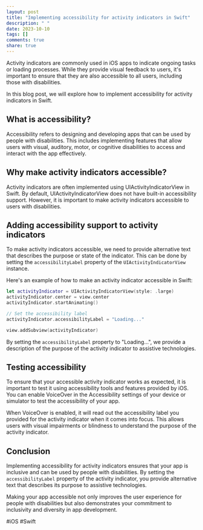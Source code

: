 ```yaml
---
layout: post
title: "Implementing accessibility for activity indicators in Swift"
description: " "
date: 2023-10-10
tags: []
comments: true
share: true
---
```


Activity indicators are commonly used in iOS apps to indicate ongoing tasks or loading processes. While they provide visual feedback to users, it's important to ensure that they are also accessible to all users, including those with disabilities.

In this blog post, we will explore how to implement accessibility for activity indicators in Swift.

## What is accessibility?

Accessibility refers to designing and developing apps that can be used by people with disabilities. This includes implementing features that allow users with visual, auditory, motor, or cognitive disabilities to access and interact with the app effectively.

## Why make activity indicators accessible?

Activity indicators are often implemented using UIActivityIndicatorView in Swift. By default, UIActivityIndicatorView does not have built-in accessibility support. However, it is important to make activity indicators accessible to users with disabilities.

## Adding accessibility support to activity indicators

To make activity indicators accessible, we need to provide alternative text that describes the purpose or state of the indicator. This can be done by setting the `accessibilityLabel` property of the `UIActivityIndicatorView` instance.

Here's an example of how to make an activity indicator accessible in Swift:

```swift
let activityIndicator = UIActivityIndicatorView(style: .large)
activityIndicator.center = view.center
activityIndicator.startAnimating()

// Set the accessibility label
activityIndicator.accessibilityLabel = "Loading..."

view.addSubview(activityIndicator)
```

By setting the `accessibilityLabel` property to "Loading...", we provide a description of the purpose of the activity indicator to assistive technologies.

## Testing accessibility

To ensure that your accessible activity indicator works as expected, it is important to test it using accessibility tools and features provided by iOS. You can enable VoiceOver in the Accessibility settings of your device or simulator to test the accessibility of your app.

When VoiceOver is enabled, it will read out the accessibility label you provided for the activity indicator when it comes into focus. This allows users with visual impairments or blindness to understand the purpose of the activity indicator.

## Conclusion

Implementing accessibility for activity indicators ensures that your app is inclusive and can be used by people with disabilities. By setting the `accessibilityLabel` property of the activity indicator, you provide alternative text that describes its purpose to assistive technologies.

Making your app accessible not only improves the user experience for people with disabilities but also demonstrates your commitment to inclusivity and diversity in app development.

#iOS #Swift